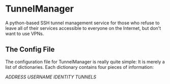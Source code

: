 # TunnelManager
A python-based SSH tunnel management service for those who refuse to leave all of their services accessible to everyone on the Internet, but don't want to use VPNs.

## The Config File
The configuration file for TunnelManager is really quite simple: It is merely a list of dictionaries. Each dictionary contains four pieces of information:

*ADDRESS
USERNAME
IDENTITY
TUNNELS*

